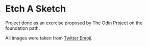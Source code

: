 # Etch A Sketch

Project done as an exercise proposed by The Odin Project on the foundation path.

All images were taken from [Twitter Emoji](https://iconscout.com/contributors/twitter-inc).

